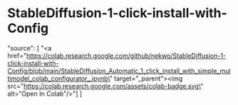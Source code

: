 # StableDiffusion-1-click-install-with-Config


"source": [
        "<a href=\"https://colab.research.google.com/github/nekwo/StableDiffusion-1-click-install-with-Config/blob/main/StableDiffusion_Automatic_1_click_install_with_simple_multimodel_colab_configurator_.ipynb\" target=\"_parent\"><img src=\"https://colab.research.google.com/assets/colab-badge.svg\" alt=\"Open In Colab\"/></a>"]
      ]
